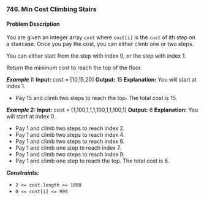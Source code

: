 ### 746. Min Cost Climbing Stairs

#### Problem Description

You are given an integer array `cost` where `cost[i]` is the `cost` of ith step on a staircase. Once you pay the cost, you can either climb one or two steps.

You can either start from the step with index 0, or the step with index 1.

Return the minimum cost to reach the top of the floor.

***Example 1:*** 
**Input:**  cost = [10,15,20]
**Output:**  15
**Explanation:** You will start at index 1.
- Pay 15 and climb two steps to reach the top.
The total cost is 15.

***Example 2:*** 
**Input:**  cost = [1,100,1,1,1,100,1,1,100,1]
**Output:**  6
**Explanation:** You will start at index 0.
- Pay 1 and climb two steps to reach index 2.
- Pay 1 and climb two steps to reach index 4.
- Pay 1 and climb two steps to reach index 6.
- Pay 1 and climb one step to reach index 7.
- Pay 1 and climb two steps to reach index 9.
- Pay 1 and climb one step to reach the top.
The total cost is 6.
 
***Constraints:*** 
- `2 <= cost.length <= 1000`
- `0 <= cost[i] <= 999`
